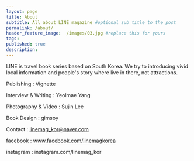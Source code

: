 ```yaml
---
layout: page
title: About
subtitle: All about LINE magazine #optional sub title to the post
permalink: /about/
header_feature_image:  /images/03.jpg #replace this for yours
tags:
published: true
description:
---
```


LINE is travel book series based on South Korea. We try to introducing vivid local information and people's story where live in there, not attractions.

Publishing : Vignette

Interview & Writing : Yeolmae Yang

Photography & Video : Sujin Lee

Book Design : gimsoy

Contact : linemag_kor@naver.com

facebook : www.facebook.com/linemagkorea

instagram : instagram.com/linemag_kor
